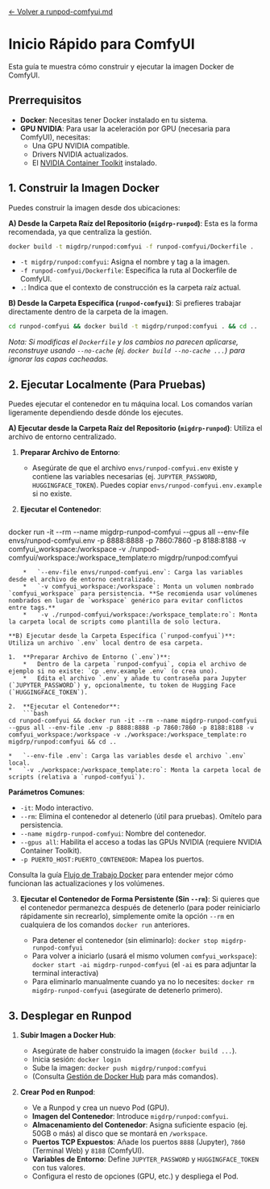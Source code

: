 [<- Volver a runpod-comfyui.md](../runpod-comfyui.md)

# Inicio Rápido para ComfyUI

Esta guía te muestra cómo construir y ejecutar la imagen Docker de ComfyUI.

## Prerrequisitos

*   **Docker**: Necesitas tener Docker instalado en tu sistema.
*   **GPU NVIDIA**: Para usar la aceleración por GPU (necesaria para ComfyUI), necesitas:
    *   Una GPU NVIDIA compatible.
    *   Drivers NVIDIA actualizados.
    *   El [NVIDIA Container Toolkit](https://docs.nvidia.com/datacenter/cloud-native/container-toolkit/latest/install-guide.html) instalado.

## 1. Construir la Imagen Docker

Puedes construir la imagen desde dos ubicaciones:

**A) Desde la Carpeta Raíz del Repositorio (`migdrp-runpod`)**:
Esta es la forma recomendada, ya que centraliza la gestión.

```bash
docker build -t migdrp/runpod:comfyui -f runpod-comfyui/Dockerfile .
```
*   `-t migdrp/runpod:comfyui`: Asigna el nombre y tag a la imagen.
*   `-f runpod-comfyui/Dockerfile`: Especifica la ruta al Dockerfile de ComfyUI.
*   `.`: Indica que el contexto de construcción es la carpeta raíz actual.

**B) Desde la Carpeta Específica (`runpod-comfyui`)**:
Si prefieres trabajar directamente dentro de la carpeta de la imagen.

```bash
cd runpod-comfyui && docker build -t migdrp/runpod:comfyui . && cd ..
```

*Nota: Si modificas el `Dockerfile` y los cambios no parecen aplicarse, reconstruye usando `--no-cache` (ej. `docker build --no-cache ...`) para ignorar las capas cacheadas.*

## 2. Ejecutar Localmente (Para Pruebas)

Puedes ejecutar el contenedor en tu máquina local. Los comandos varían ligeramente dependiendo desde dónde los ejecutes.

**A) Ejecutar desde la Carpeta Raíz del Repositorio (`migdrp-runpod`)**:
Utiliza el archivo de entorno centralizado.

1.  **Preparar Archivo de Entorno**:
    *   Asegúrate de que el archivo `envs/runpod-comfyui.env` existe y contiene las variables necesarias (ej. `JUPYTER_PASSWORD`, `HUGGINGFACE_TOKEN`). Puedes copiar `envs/runpod-comfyui.env.example` si no existe.

2.  **Ejecutar el Contenedor**:
    ```bash
docker run -it --rm --name migdrp-runpod-comfyui --gpus all --env-file envs/runpod-comfyui.env -p 8888:8888 -p 7860:7860 -p 8188:8188 -v comfyui_workspace:/workspace -v ./runpod-comfyui/workspace:/workspace_template:ro migdrp/runpod:comfyui
```
    *   `--env-file envs/runpod-comfyui.env`: Carga las variables desde el archivo de entorno centralizado.
    *   `-v comfyui_workspace:/workspace`: Monta un volumen nombrado `comfyui_workspace` para persistencia. **Se recomienda usar volúmenes nombrados en lugar de `workspace` genérico para evitar conflictos entre tags.**
    *   `-v ./runpod-comfyui/workspace:/workspace_template:ro`: Monta la carpeta local de scripts como plantilla de solo lectura.

**B) Ejecutar desde la Carpeta Específica (`runpod-comfyui`)**:
Utiliza un archivo `.env` local dentro de esa carpeta.

1.  **Preparar Archivo de Entorno (`.env`)**:
    *   Dentro de la carpeta `runpod-comfyui`, copia el archivo de ejemplo si no existe: `cp .env.example .env` (o crea uno).
    *   Edita el archivo `.env` y añade tu contraseña para Jupyter (`JUPYTER_PASSWORD`) y, opcionalmente, tu token de Hugging Face (`HUGGINGFACE_TOKEN`).

2.  **Ejecutar el Contenedor**:
    ```bash
cd runpod-comfyui && docker run -it --rm --name migdrp-runpod-comfyui --gpus all --env-file .env -p 8888:8888 -p 7860:7860 -p 8188:8188 -v comfyui_workspace:/workspace -v ./workspace:/workspace_template:ro migdrp/runpod:comfyui && cd ..
```
    *   `--env-file .env`: Carga las variables desde el archivo `.env` local.
    *   `-v ./workspace:/workspace_template:ro`: Monta la carpeta local de scripts (relativa a `runpod-comfyui`).

**Parámetros Comunes**:
*   `-it`: Modo interactivo.
*   `--rm`: Elimina el contenedor al detenerlo (útil para pruebas). Omítelo para persistencia.
*   `--name migdrp-runpod-comfyui`: Nombre del contenedor.
*   `--gpus all`: Habilita el acceso a todas las GPUs NVIDIA (requiere NVIDIA Container Toolkit).
*   `-p PUERTO_HOST:PUERTO_CONTENEDOR`: Mapea los puertos.

Consulta la guía [Flujo de Trabajo Docker](../../docs/docker_workflow.md) para entender mejor cómo funcionan las actualizaciones y los volúmenes.

3.  **Ejecutar el Contenedor de Forma Persistente (Sin `--rm`)**:
    Si quieres que el contenedor permanezca después de detenerlo (para poder reiniciarlo rápidamente sin recrearlo), simplemente omite la opción `--rm` en cualquiera de los comandos `docker run` anteriores.

    *   Para detener el contenedor (sin eliminarlo): `docker stop migdrp-runpod-comfyui`
    *   Para volver a iniciarlo (usará el mismo volumen `comfyui_workspace`): `docker start -ai migdrp-runpod-comfyui` (el `-ai` es para adjuntar la terminal interactiva)
    *   Para eliminarlo manualmente cuando ya no lo necesites: `docker rm migdrp-runpod-comfyui` (asegúrate de detenerlo primero).

## 3. Desplegar en Runpod

1.  **Subir Imagen a Docker Hub**:
    *   Asegúrate de haber construido la imagen (`docker build ...`).
    *   Inicia sesión: `docker login`
    *   Sube la imagen: `docker push migdrp/runpod:comfyui`
    *   (Consulta [Gestión de Docker Hub](../../docs/docker_hub.md) para más comandos).

2.  **Crear Pod en Runpod**:
    *   Ve a Runpod y crea un nuevo Pod (GPU).
    *   **Imagen del Contenedor**: Introduce `migdrp/runpod:comfyui`.
    *   **Almacenamiento del Contenedor**: Asigna suficiente espacio (ej. 50GB o más) al disco que se montará en `/workspace`.
    *   **Puertos TCP Expuestos**: Añade los puertos `8888` (Jupyter), `7860` (Terminal Web) y `8188` (ComfyUI).
    *   **Variables de Entorno**: Define `JUPYTER_PASSWORD` y `HUGGINGFACE_TOKEN` con tus valores.
    *   Configura el resto de opciones (GPU, etc.) y despliega el Pod.